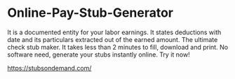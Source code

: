 # Online-Pay-Stub-Generator
It is a documented entity for your labor earnings. It states deductions with date and its particulars extracted out of the earned amount. The ultimate check stub maker. It takes less than 2 minutes to fill, download and print. No software need, generate your stubs instantly online. Try it now!

https://stubsondemand.com/
